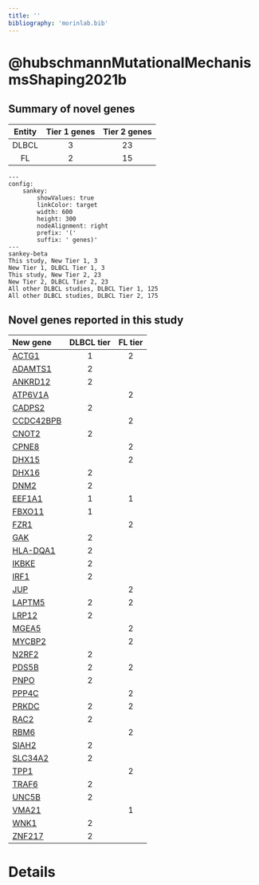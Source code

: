 ```yaml
---
title: ''
bibliography: 'morinlab.bib'
---
```


# @hubschmannMutationalMechanismsShaping2021b
## Summary of novel genes

|Entity| Tier 1 genes| Tier 2 genes|
|:-:|:-:|:-:|
|DLBCL|3|23|
|FL|2|15|
```mermaid
---
config:
    sankey:
        showValues: true
        linkColor: target
        width: 600
        height: 300
        nodeAlignment: right
        prefix: '('
        suffix: ' genes)'
---
sankey-beta
This study, New Tier 1, 3
New Tier 1, DLBCL Tier 1, 3
This study, New Tier 2, 23
New Tier 2, DLBCL Tier 2, 23
All other DLBCL studies, DLBCL Tier 1, 125
All other DLBCL studies, DLBCL Tier 2, 175
```


## Novel genes reported in this study

|New gene|DLBCL tier|FL tier|
|:-|:-:|:-:|
|[ACTG1](../ACTG1)|1 |2 |
|[ADAMTS1](../ADAMTS1)|2 | |
|[ANKRD12](../ANKRD12)|2 | |
|[ATP6V1A](../ATP6V1A)| |2 |
|[CADPS2](../CADPS2)|2 | |
|[CCDC42BPB](../CCDC42BPB)| |2 |
|[CNOT2](../CNOT2)|2 | |
|[CPNE8](../CPNE8)| |2 |
|[DHX15](../DHX15)| |2 |
|[DHX16](../DHX16)|2 | |
|[DNM2](../DNM2)|2 | |
|[EEF1A1](../EEF1A1)|1 |1 |
|[FBXO11](../FBXO11)|1 | |
|[FZR1](../FZR1)| |2 |
|[GAK](../GAK)|2 | |
|[HLA-DQA1](../HLA-DQA1)|2 | |
|[IKBKE](../IKBKE)|2 | |
|[IRF1](../IRF1)|2 | |
|[JUP](../JUP)| |2 |
|[LAPTM5](../LAPTM5)|2 |2 |
|[LRP12](../LRP12)|2 | |
|[MGEA5](../MGEA5)| |2 |
|[MYCBP2](../MYCBP2)| |2 |
|[N2RF2](../N2RF2)|2 | |
|[PDS5B](../PDS5B)|2 |2 |
|[PNPO](../PNPO)|2 | |
|[PPP4C](../PPP4C)| |2 |
|[PRKDC](../PRKDC)|2 |2 |
|[RAC2](../RAC2)|2 | |
|[RBM6](../RBM6)| |2 |
|[SIAH2](../SIAH2)|2 | |
|[SLC34A2](../SLC34A2)|2 | |
|[TPP1](../TPP1)| |2 |
|[TRAF6](../TRAF6)|2 | |
|[UNC5B](../UNC5B)|2 | |
|[VMA21](../VMA21)| |1 |
|[WNK1](../WNK1)|2 | |
|[ZNF217](../ZNF217)|2 | |

# Details

